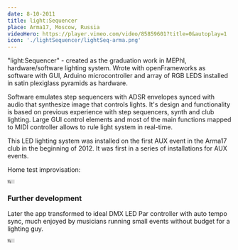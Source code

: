 ```yaml
---
date: 8-10-2011
title: light:Sequencer
place: Arma17, Moscow, Russia
videoHero: https://player.vimeo.com/video/85859601?title=0&autoplay=1
icon: './lightSequencer/lightSeq-arma.png'
---
```


"light:Sequencer" - created as the graduation work in MEPhI,
hardware/software lighting system. Wrote with openFrameworks as software with GUI, Arduino microcontroller and array of RGB LEDS installed in satin plexiglass pyramids as hardware.

Software emulates step sequencers with ADSR envelopes synced with audio that synthesize image that controls lights. It's design and functionality is based on previous experience with step sequencers, synth and club lighting. Large GUI control elements and most of the main functions mapped to MIDI controller allows to rule light system in real-time.

This LED lighting system was installed on the first AUX event in the Arma17 club in the beginning of 2012. It was first in a series of installations for AUX events.

Home test improvisation:

<iframe width="16" height="9" src="https://www.youtube.com/embed/caNNg7jMtAE" frameborder="0" allow="autoplay; encrypted-media" allowfullscreen></iframe>

### Further development

Later the app transformed to ideal DMX LED Par controller with auto tempo sync, much enjoyed by musicians running small events without budget for a lighting guy.

<iframe src="https://player.vimeo.com/video/123994731" width="16" height="9" frameborder="0" webkitallowfullscreen mozallowfullscreen allowfullscreen></iframe>
